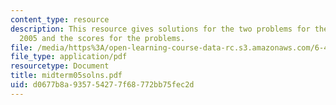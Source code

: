```yaml
---
content_type: resource
description: This resource gives solutions for the two problems for the midterm exam
  2005 and the scores for the problems.
file: /media/https%3A/open-learning-course-data-rc.s3.amazonaws.com/6-451-principles-of-digital-communication-ii-spring-2005/d0677b8a935754277f68772bb75fec2d_midterm05solns.pdf
file_type: application/pdf
resourcetype: Document
title: midterm05solns.pdf
uid: d0677b8a-9357-5427-7f68-772bb75fec2d
---
```

